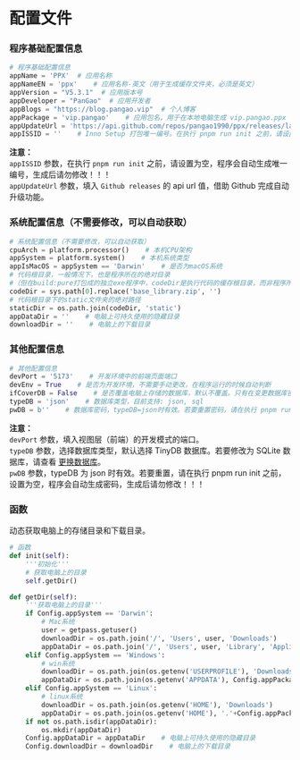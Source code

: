 # 配置文件

### 程序基础配置信息

```Python
# 程序基础配置信息
appName = 'PPX'  # 应用名称
appNameEN = 'ppx'    # 应用名称-英文（用于生成缓存文件夹，必须是英文）
appVersion = "V5.3.1"  # 应用版本号
appDeveloper = "PanGao"  # 应用开发者
appBlogs = "https://blog.pangao.vip"  # 个人博客
appPackage = 'vip.pangao'    # 应用包名，用于在本地电脑生成 vip.pangao.ppx 唯一文件夹
appUpdateUrl = 'https://api.github.com/repos/pangao1990/ppx/releases/latest'    # 获取程序更新信息 https://api.github.com/repos/pangao1990/ppx/releases/latest
appISSID = ''    # Inno Setup 打包唯一编号。在执行 pnpm run init 之前，请设置为空，程序会自动生成唯一编号，生成后请勿修改！！！
```

**注意：**  
`appISSID` 参数，在执行 `pnpm run init` 之前，请设置为空，程序会自动生成唯一编号，生成后请勿修改！！！  
`appUpdateUrl` 参数，填入 `Github releases` 的 api url 值，借助 Github 完成自动升级功能。

### 系统配置信息（不需要修改，可以自动获取）

```Python
# 系统配置信息（不需要修改，可以自动获取）
cpuArch = platform.processor()    # 本机CPU架构
appSystem = platform.system()    # 本机系统类型
appIsMacOS = appSystem == 'Darwin'    # 是否为macOS系统
# 代码根目录，一般情况下，也是程序所在的绝对目录
#（但在build:pure打包成的独立exe程序中，codeDir是执行代码的缓存根目录，而非程序所在的绝对目录）
codeDir = sys.path[0].replace('base_library.zip', '')
# 代码根目录下的static文件夹的绝对路径
staticDir = os.path.join(codeDir, 'static')
appDataDir = ''    # 电脑上可持久使用的隐藏目录
downloadDir = ''    # 电脑上的下载目录
```

### 其他配置信息

```Python
# 其他配置信息
devPort = '5173'    # 开发环境中的前端页面端口
devEnv = True    # 是否为开发环境，不需要手动更改，在程序运行的时候自动判断
ifCoverDB = False    # 是否覆盖电脑上存储的数据库，默认不覆盖。只有在变更数据库密码或者数据库改动非常大，不得已的情况下才建议覆盖数据库
typeDB = 'json'    # 数据库类型，目前支持: json, sql
pwDB = b''    # 数据库密码，typeDB=json时有效。若要重置密码，请在执行 pnpm run init 之前，设置为空，程序会自动生成密码，生成后请勿修改！！！

```

**注意：**  
`devPort` 参数，填入视图层（前端）的开发模式的端口。  
`typeDB` 参数，选择数据库类型，默认选择 TinyDB 数据库。若要修改为 SQLite 数据库，请查看 [更换数据库](/guide/expert/db.md)。  
`pwDB` 参数，typeDB 为 json 时有效。若要重置，请在执行 pnpm run init 之前，设置为空，程序会自动生成密码，生成后请勿修改！！！

### 函数

动态获取电脑上的存储目录和下载目录。

```Python
# 函数
def init(self):
    '''初始化'''
    # 获取电脑上的目录
    self.getDir()

def getDir(self):
    '''获取电脑上的目录'''
    if Config.appSystem == 'Darwin':
        # Mac系统
        user = getpass.getuser()
        downloadDir = os.path.join('/', 'Users', user, 'Downloads')
        appDataDir = os.path.join('/', 'Users', user, 'Library', 'Application Support', Config.appPackage+'.'+Config.appNameEN)
    elif Config.appSystem == 'Windows':
        # win系统
        downloadDir = os.path.join(os.getenv('USERPROFILE'), 'Downloads')
        appDataDir = os.path.join(os.getenv('APPDATA'), Config.appPackage+'.'+Config.appNameEN)
    elif Config.appSystem == 'Linux':
        # linux系统
        downloadDir = os.path.join(os.getenv('HOME'), 'Downloads')
        appDataDir = os.path.join(os.getenv('HOME'), '.'+Config.appPackage+'.'+Config.appNameEN)
    if not os.path.isdir(appDataDir):
        os.mkdir(appDataDir)
    Config.appDataDir = appDataDir    # 电脑上可持久使用的隐藏目录
    Config.downloadDir = downloadDir    # 电脑上的下载目录
```
